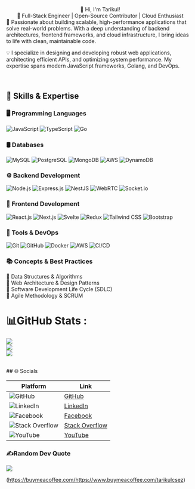 <div align="center">👋 Hi, I'm Tarikul!</div>
<div align="center">🚀 Full-Stack Engineer | Open-Source Contributor | Cloud Enthusiast</div>
🎯 Passionate about building scalable, high-performance applications that solve real-world problems. With a deep understanding of backend architectures, frontend frameworks, and cloud infrastructure, I bring ideas to life with clean, maintainable code.

💡 I specialize in designing and developing robust web applications, architecting efficient APIs, and optimizing system performance. My expertise spans modern JavaScript frameworks, Golang, and DevOps.
<!---
### Work  
 - 🌱 I’m currently learning MERN Stack and complete many project  
  

 - ❓ Ask me about anything related to MERN stack and related technologies  
  

 - ⚡ Fun fact: I use tabs over spaces  
  
-->
<br/>  




## 🚀 Skills & Expertise

### 🖥️ Programming Languages
![JavaScript](https://img.shields.io/badge/JavaScript-%23F7DF1E.svg?style=for-the-badge&logo=javascript&logoColor=black)
![TypeScript](https://img.shields.io/badge/TypeScript-%23007ACC.svg?style=for-the-badge&logo=typescript&logoColor=white)
![Go](https://img.shields.io/badge/Go-%2300ADD8.svg?style=for-the-badge&logo=go&logoColor=white)

### 🛢️ Databases  
![MySQL](https://img.shields.io/badge/MySQL-%234479A1.svg?style=for-the-badge&logo=mysql&logoColor=white) 
![PostgreSQL](https://img.shields.io/badge/PostgreSQL-%23336791.svg?style=for-the-badge&logo=postgresql&logoColor=white) 
![MongoDB](https://img.shields.io/badge/MongoDB-%2347A248.svg?style=for-the-badge&logo=mongodb&logoColor=white) 
![AWS](https://img.shields.io/badge/AWS-%23FF9900.svg?style=for-the-badge&logo=amazon-aws&logoColor=white) 
![DynamoDB](https://img.shields.io/badge/DynamoDB-%2300B5C9.svg?style=for-the-badge&logo=amazondynamodb&logoColor=white)



### ⚙️ Backend Development
![Node.js](https://img.shields.io/badge/Node.js-%23339933.svg?style=for-the-badge&logo=node.js&logoColor=white)
![Express.js](https://img.shields.io/badge/Express.js-%23000000.svg?style=for-the-badge&logo=express&logoColor=white)
![NestJS](https://img.shields.io/badge/NestJS-%23E0234E.svg?style=for-the-badge&logo=nestjs&logoColor=white)
![WebRTC](https://img.shields.io/badge/WebRTC-%23FF0000.svg?style=for-the-badge&logo=webrtc&logoColor=white)
![Socket.io](https://img.shields.io/badge/Socket.io-%23010101.svg?style=for-the-badge&logo=socket.io&logoColor=white)

### 🎨 Frontend Development
![React.js](https://img.shields.io/badge/React-%2361DAFB.svg?style=for-the-badge&logo=react&logoColor=black)
![Next.js](https://img.shields.io/badge/Next.js-%23000000.svg?style=for-the-badge&logo=nextdotjs&logoColor=white)
![Svelte](https://img.shields.io/badge/Svelte-%23FF3E00.svg?style=for-the-badge&logo=svelte&logoColor=white)
![Redux](https://img.shields.io/badge/Redux-%23764ABC.svg?style=for-the-badge&logo=redux&logoColor=white)
![Tailwind CSS](https://img.shields.io/badge/Tailwind%20CSS-%2306B6D4.svg?style=for-the-badge&logo=tailwind-css&logoColor=white)
![Bootstrap](https://img.shields.io/badge/Bootstrap-%23563D7C.svg?style=for-the-badge&logo=bootstrap&logoColor=white)

### 🔧 Tools & DevOps
![Git](https://img.shields.io/badge/Git-%23F05032.svg?style=for-the-badge&logo=git&logoColor=white)
![GitHub](https://img.shields.io/badge/GitHub-%23181717.svg?style=for-the-badge&logo=github&logoColor=white)
![Docker](https://img.shields.io/badge/Docker-%230db7ed.svg?style=for-the-badge&logo=docker&logoColor=white)
![AWS](https://img.shields.io/badge/AWS-%23FF9900.svg?style=for-the-badge&logo=amazon-aws&logoColor=white)
![CI/CD](https://img.shields.io/badge/CI/CD-%2312100E.svg?style=for-the-badge&logo=github-actions&logoColor=white)

### 📚 Concepts & Best Practices
📌 Data Structures & Algorithms  
📌 Web Architecture & Design Patterns  
📌 Software Development Life Cycle (SDLC)  
📌 Agile Methodology & SCRUM  


# 📊GitHub Stats :
![](https://github-readme-stats.vercel.app/api?username=Tarikul01&theme=prussian&hide_border=true&include_all_commits=false&count_private=false)<br/>
![](https://github-readme-streak-stats.herokuapp.com/?user=Tarikul01&theme=prussian&hide_border=true)<br/>
![](https://github-readme-stats.vercel.app/api/top-langs/?username=Tarikul01&theme=prussian&hide_border=true&include_all_commits=false&count_private=false&layout=compact)

</td></tr></table>  

<br/>
## 🌐 Socials  

| Platform  | Link  |
|-----------|--------------------------------------------------|
| ![GitHub](https://img.shields.io/badge/GitHub-%23121011.svg?logo=github&logoColor=white) | [GitHub](https://github.com/Tarikul01) |
| ![LinkedIn](https://img.shields.io/badge/LinkedIn-%230077B5.svg?logo=linkedin&logoColor=white) | [LinkedIn](https://www.linkedin.com/in/tarikul-islam-2100841ab/) |
| ![Facebook](https://img.shields.io/badge/Facebook-%231877F2.svg?logo=Facebook&logoColor=white) | [Facebook](https://www.facebook.com/tarikulcse001/) |
| ![Stack Overflow](https://img.shields.io/badge/-Stackoverflow-FE7A16?logo=stack-overflow&logoColor=white) | [Stack Overflow](https://stackoverflow.com/users/12157592/tarikul-islam) |
| ![YouTube](https://img.shields.io/badge/YouTube-%23FF0000.svg?logo=YouTube&logoColor=white) | [YouTube](https://www.youtube.com/channel/UC4Fe0tii4IzUwNw9gOjyg0A) |


<!--
[![Twitter](https://img.shields.io/badge/Twitter-%231DA1F2.svg?logo=Twitter&logoColor=white)](https://twitter.com/https://twitter.com/MDTARIK46263152) 

-->


### ✍️Random Dev Quote
![](https://quotes-github-readme.vercel.app/api?type=horizontal&theme=dark)

(https://buymeacoffee.com/https://www.buymeacoffee.com/tarikulcsez) 

  <!-- Proudly created with GPRM ( https://gprm.itsvg.in ) -->
  
